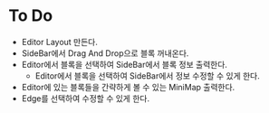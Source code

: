 # To Do
- Editor Layout 만든다.
- SideBar에서 Drag And Drop으로 블록 꺼내온다.
- Editor에서 블록을 선택하여 SideBar에서 블록 정보 출력한다.
  - Editor에서 블록을 선택하여 SideBar에서 정보 수정할 수 있게 한다. 
- Editor에 있는 블록들을 간략하게 볼 수 있는 MiniMap 출력한다.
- Edge를 선택하여 수정할 수 있게 한다.

